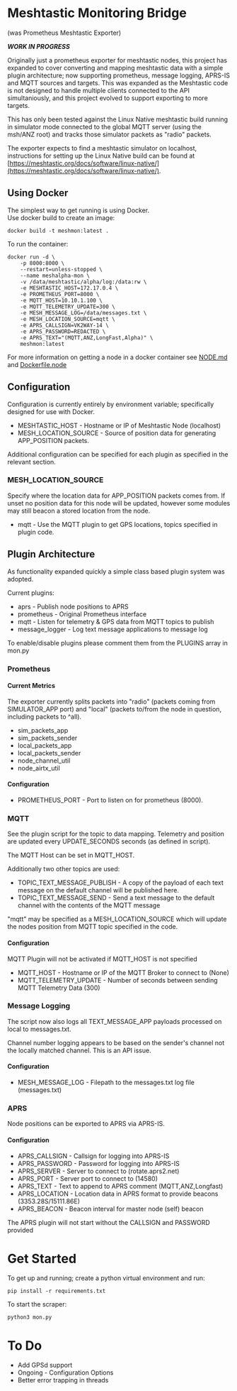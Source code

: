 # Meshtastic Monitoring Bridge
(was Prometheus Meshtastic Exporter)

***WORK IN PROGRESS***

Originally just a prometheus exporter for meshtastic nodes, this project has expanded to cover converting and mapping meshtastic data with a simple plugin architecture; now supporting prometheus, message logging, APRS-IS and MQTT sources and targets.   This was expanded as the Meshtastic code is not designed to handle multiple clients connected to the API simultaniously, and this project evolved to support exporting to more targets.

This has only been tested against the Linux Native meshtastic build running in simulator mode connected to the global MQTT server (using the msh/ANZ root) and tracks those simulator packets as "radio" packets.

The exporter expects to find a meshtastic simulator on localhost, instructions for setting up the Linux Native build can be found at [https://meshtastic.org/docs/software/linux-native/](https://meshtastic.org/docs/software/linux-native/).


## Using Docker

The simplest way to get running is using Docker.   
Use docker build to create an image:

```
docker build -t meshmon:latest .
```

To run the container:

```
docker run -d \
    -p 8000:8000 \
    --restart=unless-stopped \
    --name meshalpha-mon \
    -v /data/meshtastic/alpha/log:/data:rw \
    -e MESHTASTIC_HOST=172.17.0.4 \
    -e PROMETHEUS_PORT=8000 \
    -e MQTT_HOST=10.10.1.100 \
    -e MQTT_TELEMETRY_UPDATE=300 \
    -e MESH_MESSAGE_LOG=/data/messages.txt \
    -e MESH_LOCATION_SOURCE=mqtt \
    -e APRS_CALLSIGN=VK2WAY-14 \
    -e APRS_PASSWORD=REDACTED \
    -e APRS_TEXT="(MQTT,ANZ,LongFast,Alpha)" \
    meshmon:latest
```

For more information on getting a node in a docker container see [NODE.md](NODE.md) and [Dockerfile.node](Dockerfile.node)

## Configuration

Configuration is currently entirely by environment variable; specifically designed
for use with Docker.

* MESHTASTIC\_HOST - Hostname or IP of Meshtastic Node (localhost)
* MESH\_LOCATION\_SOURCE - Source of position data for generating APP\_POSITION packets.

Additional configuration can be specified for each plugin as specified in the relevant section.

### MESH\_LOCATION\_SOURCE

Specify where the location data for APP\_POSITION packets comes from.  If unset no position data for this
node will be updated, however some modules may still beacon a stored location from the node.

* mqtt - Use the MQTT plugin to get GPS locations, topics specified in plugin code.

## Plugin Architecture

As functionality expanded quickly a simple class based plugin system was adopted.

Current plugins:

* aprs - Publish node positions to APRS
* prometheus - Original Prometheus interface
* mqtt - Listen for telemetry & GPS data from MQTT topics to publish
* message\_logger - Log text message applications to message log

To enable/disable plugins please comment them from the PLUGINS array in mon.py



### Prometheus

#### Current Metrics

The exporter currently splits packets into "radio" (packets coming from SIMULATOR\_APP port) and "local" (packets to/from the node in question, including packets to ^all).

* sim\_packets\_app
* sim\_packets\_sender
* local\_packets\_app
* local\_packets\_sender
* node\_channel\_util
* node\_airtx\_util

#### Configuration

* PROMETHEUS\_PORT - Port to listen on for prometheus (8000).

### MQTT

See the plugin script for the topic to data mapping.
Telemetry and position are updated every UPDATE\_SECONDS seconds (as defined in script).

The MQTT Host can be set in MQTT\_HOST.

Additionally two other topics are used:

* TOPIC\_TEXT\_MESSAGE\_PUBLISH - A copy of the payload of each text message on the default channel will be published here.
* TOPIC\_TEXT\_MESSAGE\_SEND - Send a text message to the default channel with the contents of the MQTT message

"mqtt" may be specified as a MESH\_LOCATION\_SOURCE which will update the nodes position from MQTT topic specified in the 
code.

#### Configuration

MQTT Plugin will not be activated if MQTT\_HOST is not specified

* MQTT\_HOST - Hostname or IP of the MQTT Broker to connect to (None)
* MQTT\_TELEMETRY\_UPDATE - Number of seconds between sending MQTT Telemetry Data (300)

### Message Logging

The script now also logs all TEXT\_MESSAGE\_APP payloads processed on local to messages.txt.

Channel number logging appears to be based on the sender's channel not the locally matched channel.  This is an API issue.


#### Configuration

* MESH\_MESSAGE\_LOG - Filepath to the messages.txt log file (messages.txt)

### APRS

Node positions can be exported to APRS via APRS-IS.  

#### Configuration

* APRS\_CALLSIGN - Callsign for logging into APRS-IS
* APRS\_PASSWORD - Password for logging into APRS-IS
* APRS\_SERVER - Server to connect to (rotate.aprs2.net)
* APRS\_PORT - Server port to connect to (14580)
* APRS\_TEXT - Text to append to APRS comment (MQTT,ANZ,Longfast)
* APRS\_LOCATION - Location data in APRS format to provide beacons (3353.28S/15111.86E)
* APRS\_BEACON - Beacon interval for master node (self) beacon 

The APRS plugin will not start without the CALLSIGN and PASSWORD provided

# Get Started

To get up and running; create a python virtual environment and run:

```pip install -r requirements.txt```

To start the scraper:

```python3 mon.py```

# To Do

* Add GPSd support
* Ongoing - Configuration Options
* Better error trapping in threads

